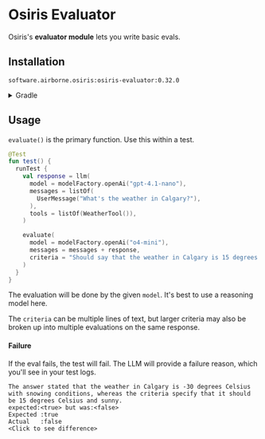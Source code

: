 # Osiris Evaluator

Osiris's **evaluator module** lets you write basic evals.

## Installation

`software.airborne.osiris:osiris-evaluator:0.32.0`

<details>

<summary>Gradle</summary>

```kotlin
plugins {
  id("com.google.cloud.artifactregistry.gradle-plugin")
}

repositories {
  maven {
    url = uri("artifactregistry://us-central1-maven.pkg.dev/airborne-software/maven")
  }
}

dependencies {
  implementation("software.airborne.osiris:osiris-evaluator:0.32.0")

  /**
   * Also include one of the following,
   * depending on whether you're using the chat module or the agentic framework.
   */
  implementation("software.airborne.osiris:osiris-chat:0.32.0")
  implementation("software.airborne.osiris:osiris-agentic:0.32.0")
}
```

</details>

## Usage

`evaluate()` is the primary function.
Use this within a test.

```kotlin
@Test
fun test() {
  runTest {
    val response = llm(
      model = modelFactory.openAi("gpt-4.1-nano"),
      messages = listOf(
        UserMessage("What's the weather in Calgary?"),
      ),
      tools = listOf(WeatherTool()),
    )

    evaluate(
      model = modelFactory.openAi("o4-mini"),
      messages = messages + response,
      criteria = "Should say that the weather in Calgary is 15 degrees Celsius and sunny.",
    )
  }
}
```

The evaluation will be done by the given `model`.
It's best to use a reasoning model here.

The `criteria` can be multiple lines of text,
but larger criteria may also be broken up into multiple evaluations on the same response.

#### Failure

If the eval fails, the test will fail.
The LLM will provide a failure reason, which you'll see in your test logs.

```text
The answer stated that the weather in Calgary is -30 degrees Celsius with snowing conditions, whereas the criteria specify that it should be 15 degrees Celsius and sunny.
expected:<true> but was:<false>
Expected :true
Actual   :false
<Click to see difference>
```
